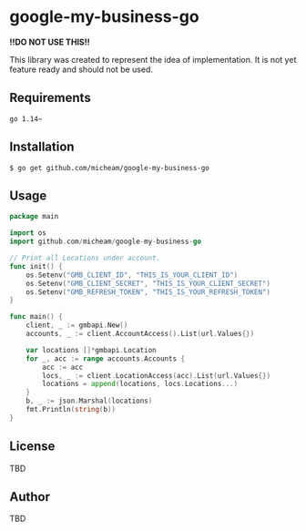 # google-my-business-go

**!!DO NOT USE THIS!!**

This library was created to represent the idea of implementation. 
It is not yet feature ready and should not be used.

## Requirements
`go 1.14~`

## Installation
```shell
$ go get github.com/micheam/google-my-business-go
```

## Usage

```go
package main

import os
import github.com/micheam/google-my-business-go

// Print all Locations under account.
func init() {
	os.Setenv("GMB_CLIENT_ID", "THIS_IS_YOUR_CLIENT_ID")
	os.Setenv("GMB_CLIENT_SECRET", "THIS_IS_YOUR_CLIENT_SECRET")
	os.Setenv("GMB_REFRESH_TOKEN", "THIS_IS_YOUR_REFRESH_TOKEN")
}

func main() {
	client, _ := gmbapi.New()
	accounts, _ := client.AccountAccess().List(url.Values{})

	var locations []*gmbapi.Location
	for _, acc := range accounts.Accounts {
		acc := acc
		locs, _ := client.LocationAccess(acc).List(url.Values{})
		locations = append(locations, locs.Locations...)
	}
	b, _ := json.Marshal(locations)
	fmt.Println(string(b))
}
```

## License
TBD

## Author
TBD

